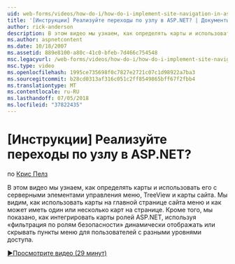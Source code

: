 ```yaml
---
uid: web-forms/videos/how-do-i/how-do-i-implement-site-navigation-in-aspnet
title: '[Инструкции] Реализуйте переходы по узлу в ASP.NET? | Документы Майкрософт'
author: rick-anderson
description: В этом видео мы узнаем, как определять карты и использовать его с серверными элементами управления меню, TreeView и карты сайта. Мы узнаем, как использовать карты на главной странице...
ms.author: aspnetcontent
ms.date: 10/18/2007
ms.assetid: 889e8100-a80c-41c0-bfeb-7d466c754548
msc.legacyurl: /web-forms/videos/how-do-i/how-do-i-implement-site-navigation-in-aspnet
msc.type: video
ms.openlocfilehash: 1995ce735698f0c7827e2721c07c1d98922a7ba3
ms.sourcegitcommit: b28cd0313af316c051c2ff8549865bff67f2fbb4
ms.translationtype: MT
ms.contentlocale: ru-RU
ms.lasthandoff: 07/05/2018
ms.locfileid: "37822435"
---
```

<a name="how-do-i-implement-site-navigation-in-aspnet"></a>[Инструкции] Реализуйте переходы по узлу в ASP.NET?
====================
по [Крис Пелз](https://twitter.com/chrispels)

В этом видео мы узнаем, как определять карты и использовать его с серверными элементами управления меню, TreeView и карты сайта. Мы видим, как использовать карты на главной странице сайта меню и как может иметь один или несколько карт на странице. Кроме того, мы показано, как интегрировать карты ролей ASP.NET, используя «фильтрация по ролям безопасности» динамически отображать или скрывать пункты меню для пользователей с разными уровнями доступа.

[&#9654;Просмотрите видео (29 минут)](https://channel9.msdn.com/Blogs/ASP-NET-Site-Videos/how-do-i-implement-site-navigation-in-aspnet)
